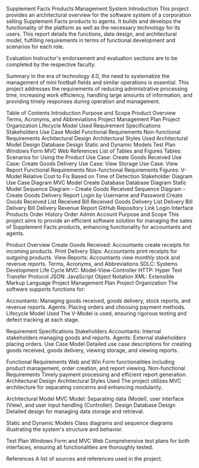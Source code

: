 Supplement Facts Products Management System
Introduction
This project provides an architectural overview for the software system of a corporation selling Supplement Facts products to agents. It builds and develops the functionality of the platform as well as the necessary technology for its users. This report details the functions, data design, and architectural model, fulfilling requirements in terms of functional development and scenarios for each role.

Evaluation
Instructor's endorsement and evaluation sections are to be completed by the respective faculty.

Summary
In the era of technology 4.0, the need to systematize the management of mini football fields and similar operations is essential. This project addresses the requirements of reducing administrative processing time, increasing work efficiency, handling large amounts of information, and providing timely responses during operation and management.

Table of Contents
Introduction
Purpose and Scope
Product Overview
Terms, Acronyms, and Abbreviations
Project Management Plan
Project Organization
Lifecycle Model Used
Requirement Specifications
Stakeholders
Use Case Model
Functional Requirements
Non-functional Requirements
Architectural Design
Architectural Styles Used
Architectural Model
Design
Database Design
Static and Dynamic Models
Test Plan
Windows Form
MVC Web
References
List of Tables and Figures
Tables:
Scenarios for Using the Product
Use Case: Create Goods Received
Use Case: Create Goods Delivery
Use Case: View Storage
Use Case: View Report
Functional Requirements
Non-functional Requirements
Figures:
V-Model
Relative Cost to Fix Based on Time of Detection
Stakeholder Diagram
Use Case Diagram
MVC Model
Create Database
Database Diagram
Static Model
Sequence Diagram – Create Goods Received
Sequence Diagram – Create Goods Delivery
Report
Login by Username and Password
Create Goods Received
List Received
Bill Received
Goods Delivery
List Delivery
Bill Delivery
Bill Delivery
Revenue Report
GitHub Repository Link
Login Interface
Products
Order
History Order
Admin Account
Purpose and Scope
This project aims to provide an efficient software solution for managing the sales of Supplement Facts products, enhancing functionality for accountants and agents.

Product Overview
Create Goods Received: Accountants create receipts for incoming products.
Print Delivery Slips: Accountants print receipts for outgoing products.
View Reports: Accountants view monthly stock and revenue reports.
Terms, Acronyms, and Abbreviations
SDLC: Systems Development Life Cycle
MVC: Model-View-Controller
HTTP: Hyper Text Transfer Protocol
JSON: JavaScript Object Notation
XML: Extensible Markup Language
Project Management Plan
Project Organization
The software supports functions for:

Accountants: Managing goods received, goods delivery, stock reports, and revenue reports.
Agents: Placing orders and choosing payment methods.
Lifecycle Model Used
The V-Model is used, ensuring rigorous testing and defect tracking at each stage.

Requirement Specifications
Stakeholders
Accountants: Internal stakeholders managing goods and reports.
Agents: External stakeholders placing orders.
Use Case Model
Detailed use case descriptions for creating goods received, goods delivery, viewing storage, and viewing reports.

Functional Requirements
Web and Win Form functionalities including product management, order creation, and report viewing.
Non-functional Requirements
Timely payment processing and efficient report generation.
Architectural Design
Architectural Styles Used
The project utilizes MVC architecture for separating concerns and enhancing modularity.

Architectural Model
MVC Model: Separating data (Model), user interface (View), and user input handling (Controller).
Design
Database Design
Detailed design for managing data storage and retrieval.

Static and Dynamic Models
Class diagrams and sequence diagrams illustrating the system's structure and behavior.

Test Plan
Windows Form and MVC Web
Comprehensive test plans for both interfaces, ensuring all functionalities are thoroughly tested.

References
A list of sources and references used in the project.
